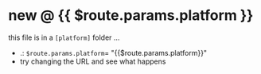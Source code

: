 # new @ {{ $route.params.platform }}

this file is in a `[platform]` folder ...

- .: `$route.params.platform`= "{{$route.params.platform}}"
- try changing the URL and see what happens
